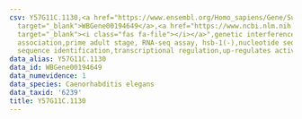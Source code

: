 ```yaml
---
csv: Y57G11C.1130,<a href="https://www.ensembl.org/Homo_sapiens/Gene/Summary?db=core;g=WBGene00194649"
  target="_blank">WBGene00194649</a>,<a href="https://www.ncbi.nlm.nih.gov/pubmed/30894454"
  target="_blank"><i class="fas fa-file"></i></a>",genetic interference,functional
  association,prime adult stage, RNA-seq assay, hsb-1(-),nucleotide sequence identification,nucleotide
  sequence identification,transcriptional regulation,up-regulates activity
data_alias: Y57G11C.1130
data_id: WBGene00194649
data_numevidence: 1
data_species: Caenorhabditis elegans
data_taxid: '6239'
title: Y57G11C.1130
---
```

